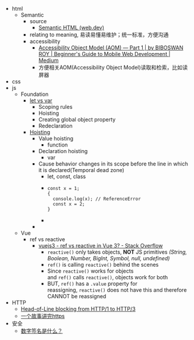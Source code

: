 - html
	- Semantic
		- source
			- [Semantic HTML (web.dev)](https://web.dev/learn/html/semantic-html/)
		- relating to meaning, 易读易懂易维护；统一标准，方便沟通
		- accessibility
			- [Accessibility Object Model (AOM) — Part 1 | by BIBOSWAN ROY | Beginner's Guide to Mobile Web Development | Medium](https://medium.com/beginners-guide-to-mobile-web-development/accessibility-object-model-aom-part-1-8dc257fdb2d2)
			- 方便相关AOM(Accessibility Object  Model)读取和检索，比如读屏器
- css
- js
	- Foundation
		- [let vs var](https://stackoverflow.com/questions/762011/what-is-the-difference-between-let-and-var)
			- Scoping rules
			- Hoisting
			- Creating global object property
			- Redeclaration
		- [Hoisting](https://developer.mozilla.org/en-US/docs/Glossary/Hoisting)
			- Value hoisting
				- function
			- Declaration hoisting
				- var
			- Cause behavior changes in its scope before the line in which it is declared(Temporal dead zone)
				- let, const, class
				- ```
				  const x = 1;
				  {
				    console.log(x); // ReferenceError
				    const x = 2;
				  }
				  
				  ```
				-
			-
	- Vue
		- ref vs reactive
			- [vuejs3 - ref vs reactive in Vue 3? - Stack Overflow](https://stackoverflow.com/questions/61452458/ref-vs-reactive-in-vue-3)
				- `reactive()` only takes objects, **NOT** JS primitives *(String, Boolean, Number, BigInt, Symbol, null, undefined)*
				- `ref()` is calling `reactive()` behind the scenes
				- Since `reactive()` works for objects and `ref()` calls `reactive()`, objects work for both
				- BUT, `ref()` has a `.value` property for reassigning, `reactive()` does not have this and therefore CANNOT be reassigned
- HTTP
	- [Head-of-Line blocking from HTTP/1 to HTTP/3](https://github.com/rmarx/holblocking-blogpost)
	- [一个故事讲完https](https://mp.weixin.qq.com/s?__biz=MzAxOTc0NzExNg==&mid=2665513779&idx=1&sn=a1de58690ad4f95111e013254a026ca2&chksm=80d67b70b7a1f26697fa1626b3e9830dbdf4857d7a9528d22662f2e43af149265c4fd1b60024&scene=21)
- 安全
	- [数字签名是什么？](http://www.ruanyifeng.com/blog/2011/08/what_is_a_digital_signature.html)